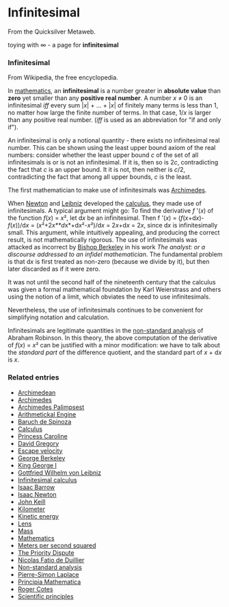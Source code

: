 
# Infinitesimal

From the Quicksilver Metaweb.

toying with ∞ - a page for **infinitesimal**
### Infinitesimal

 
From Wikipedia, the free encyclopedia. 

In [mathematics](/mathematics), an **infinitesimal** is a number greater in **absolute value** than **zero** yet smaller than any **positive real number**. A number *x* ≠ 0 is an infinitesimal *iff* every sum |*x*| + ... + |*x*| of finitely many terms is less than 1, no matter how large the finite number of terms. In that case, 1/*x* is larger than any positive real number. (*iff* is used as an abbreviation for "if and only if").

An infinitesimal is only a notional quantity - there exists no infinitesimal real number. This can be shown using the least upper bound axiom of the real numbers: consider whether the least upper bound *c* of the set of all infinitesimals is or is not an infinitesimal. If it is, then so is 2*c*, contradicting the fact that *c* is an upper bound. It it is not, then neither is *c*/2, contradicting the fact that among all upper bounds, *c* is the least.

The first mathematician to make use of infinitesimals was [Archimedes](/archimedes).

When [Newton](/isaac-newton) and [Leibniz](/gottfried-wilhelm-von-leibniz) developed the [calculus](/calculus), they made use of infinitesimals. A typical argument might go:
 To find the derivative *f* '(*x*) of the function *f*(*x*) = *x*², let d*x* be an infinitesimal. Then f '(*x*) = (*f*(*x*+d*x*)-*f*(*x*))/d*x* = (*x*²+2*x**d*x*+d*x*²-*x*²)/d*x* = 2*x*+d*x* = 2*x*, since d*x* is infinitesimally small. 
This argument, while intuitively appealing, and producing the correct result, is not mathematically rigorous. The use of infinitesimals was attacked as incorrect by [Bishop Berkeley](/george-berkeley) in his work *The analyst: or a discourse addressed to an infidel mathematician*. The fundamental problem is that d*x* is first treated as non-zero (because we divide by it), but then later discarded as if it were zero.

It was not until the second half of the nineteenth century that the calculus was given a formal mathematical foundation by Karl Weierstrass and others using the notion of a limit, which obviates the need to use infinitesimals.

Nevertheless, the use of infinitesimals continues to be convenient for simplifying notation and calculation.

Infinitesimals are legitimate quantities in the [non-standard analysis](/non-standard-analysis) of Abraham Robinson. In this theory, the above computation of the derivative of *f*(*x*) = *x*² can be justified with a minor modification: we have to talk about the *standard part* of the difference quotient, and the standard part of *x* + d*x* is *x*.

### Related entries


* [Archimedean](/archimedean)
* [Archimedes](/archimedes)
* [Archimedes Palimpsest](/archimedes-palimpsest)
* [Arithmetickal Engine](/arithmetickal-engine)
* [Baruch de Spinoza](/baruch-de-spinoza)
* [Calculus](/calculus)
* [Princess Caroline](/caroline-of-ansbach)
* [David Gregory](/david-gregory)
* [Escape velocity](/escape-velocity)
* [George Berkeley](/george-berkeley)
* [King George I](/george-i-of-england)
* [Gottfried Wilhelm von Leibniz](/gottfried-wilhelm-von-leibniz)
* [Infinitesimal calculus](/infinitesimal-calculus)
* [Isaac Barrow](/isaac-barrow)
* [Isaac Newton](/isaac-newton)
* [John Keill](/john-keill)
* [Kilometer](/kilometer)
* [Kinetic energy](/kinetic-energy)
* [Lens](/lens)
* [Mass](/mass)
* [Mathematics](/mathematics)
* [Meters per second squared](/meters-per-second-squared)
* [The Priority Dispute](/newton-vs-leibniz)
* [Nicolas Fatio de Duillier](/nicolas-fatio-de-duillier)
* [Non-standard analysis](/non-standard-analysis)
* [Pierre-Simon Laplace](/pierre-simon-laplace)
* [Principia Mathematica](/principia-mathematica)
* [Roger Cotes](/roger-cotes)
* [Scientific principles](/scientific-principles)
